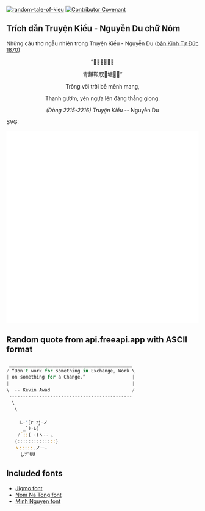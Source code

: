 [![random-tale-of-kieu](https://github.com/huuquyet/random-tale-of-kieu/actions/workflows/random-tale-of-kieu.yml/badge.svg)](https://github.com/huuquyet/random-tale-of-kieu/actions/workflows/random-tale-of-kieu.yml)
[![Contributor Covenant](https://img.shields.io/badge/Contributor%20Covenant-2.1-4baaaa.svg)](.github/CODE_OF_CONDUCT.md "Contributor Covenant 2.1")

## Trích dẫn Truyện Kiều - Nguyễn Du chữ Nôm

Những câu thơ ngẫu nhiên trong Truyện Kiều - Nguyễn Du ([bản Kinh Tự Đức 1870](https://vi.wikisource.org/wiki/Truy%E1%BB%87n_Ki%E1%BB%81u_(b%E1%BA%A3n_Kinh_T%E1%BB%B1_%C4%90%E1%BB%A9c_1870)))

<div align="center">
<!-- START_KIEU -->
      <p class="nom">“𬂙潙𡗶𣷭溟󰋑</p>
      <p class="nom">青鎌鞍馭𨖲塘𣦎𨀐”</p>
      <p class="quocngu">Trông vời trời bể mênh mang,</p>
      <p class="quocngu">Thanh gươm, yên ngựa lên đàng thẳng giong.</p>
      <p class="author"><i>(Dòng 2215-2216) Truyện Kiều</i> -- Nguyễn Du</p>
<!-- END_KIEU -->
</div>

SVG:

<div align="center">
  <img src="./assets/random-kieu.svg" alt="The Tale of Kieu - Nguyen Du">
</div>

## Random quote from api.freeapi.app with ASCII format

<!-- START_QUOTE -->
```rust
 _____________________________________________
/ “Don't work for something in Exchange, Work \
| on something for a Change.”                 |
|                                             |
\  -- Kevin Awad                              /
 ---------------------------------------------
  \
   \

     Lｰ'{r ｧjｰノ
      _`)-ﾑ{
    /´::( ･)ヽ-- ､
   {::::::::::::::}
   ゝ:::::.ノー-
     しｿ¨UU
```
<!-- END_QUOTE -->

## Included fonts

- [Jigmo font](https://github.com/kamichikoichi/jigmo)
- [Nom Na Tong font](https://github.com/nomfoundation/font)
- [Minh Nguyen font](https://github.com/TKYKmori/Minh-Nguyen)
